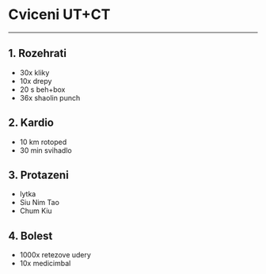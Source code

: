 # Cviceni UT+CT
---
## 1. Rozehrati
* 30x kliky
* 10x drepy
* 20 s beh+box
* 36x shaolin punch
## 2. Kardio
* 10 km rotoped
* 30 min svihadlo
## 3. Protazeni
* lytka
* Siu Nim Tao
* Chum Kiu
## 4. Bolest
* 1000x retezove udery
* 10x medicimbal
